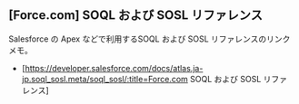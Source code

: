 ## [Force.com] SOQL および SOSL リファレンス

Salesforce の Apex などで利用するSOQL および SOSL リファレンスのリンクメモ。
* [https://developer.salesforce.com/docs/atlas.ja-jp.soql_sosl.meta/soql_sosl/:title=Force.com SOQL および SOSL リファレンス]

